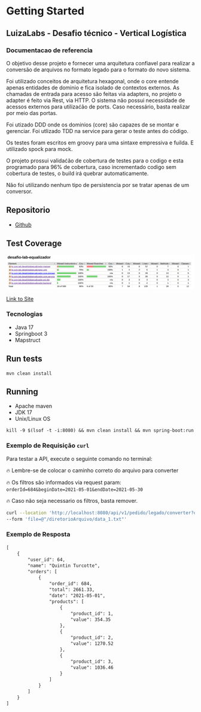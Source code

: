 # Getting Started

## LuizaLabs - Desafio técnico - Vertical Logística

### Documentacao de referencia

O objetivo desse projeto
e fornecer uma arquitetura confiavel para realizar a conversão de arquivos
no formato legado para o formato do novo sistema.

Foi utilizado conceitos de arquitetura hexagonal, onde o core entende apenas entidades de dominio e fica isolado de
contextos externos.
As chamadas de entrada para acesso são feitas via adapters, no projeto o adapter é feito via Rest, via HTTP.
O sistema não possui necessidade de acessos externos para utilizaćão de ports. Caso necessário, basta realizar por meio
das portas.

Foi utizado DDD onde os dominios (core) são capazes de se montar e gerenciar.
Foi utlizado TDD na service para gerar o teste antes do código.

Os testes foram escritos em groovy para uma sintaxe empressiva e fuilda. E utilizado spock para mock.

O projeto prossui validaćão de cobertura de testes para o codigo e esta programado para 96% de cobertura, caso
incrementado codigo sem cobertura de testes, o build irá quebrar automaticamente.

Não foi utilizando nenhum tipo de persistencia por se tratar apenas de um conversor.

## Repositorio

* [Github](https://github.com/igorcalangotech/desafio-lab-equalizador)

## Test Coverage

![alt text](doc/img.png "Test coverage")

[Link to Site](doc/index.html)

### Tecnologias

* Java 17
* Springboot 3
* Mapstruct

## Run tests

````shell
mvn clean install
````

## Running

* Apache maven
* JDK 17
* Unix/Linux OS

````shell
kill -9 $(lsof -t -i:8080) && mvn clean install && mvn spring-boot:run
````

### Exemplo de Requisição `curl`

Para testar a API, execute o seguinte comando no terminal:

🔥 Lembre-se de colocar o caminho correto do arquivo para converter

🔥 Os filtros são informados via request param: `orderId=684&beginDate=2021-05-01&endDate=2021-05-30`

🔥 Caso não seja necessario os filtros, basta remover.

```sh
curl --location 'http://localhost:8080/api/v1/pedido/legado/converter?orderId=684&beginDate=2021-05-01&endDate=2021-05-30' \
--form 'file=@"/diretorioArquivo/data_1.txt"'
```

### Exemplo de Resposta

```
[
    {
        "user_id": 64,
        "name": "Quintin Turcotte",
        "orders": [
            {
                "order_id": 684,
                "total": 2661.33,
                "date": "2021-05-01",
                "products": [
                    {
                        "product_id": 1,
                        "value": 354.35
                    },
                    {
                        "product_id": 2,
                        "value": 1270.52
                    },
                    {
                        "product_id": 3,
                        "value": 1036.46
                    }
                ]
            }
        ]
    }
]
```
